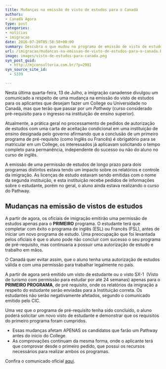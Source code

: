 ```yaml
---
title: Mudanças na emissão de visto de estudos para o Canadá
authors:
- Canadá Agora
type: post
categories:
- noticias
- imigracao
date: 2016-07-20T05:58:50+00:00
summary: Descubra o que mudou no programa de emissão de visto de estudos para o Canadá depois das mudanças comunicadas pelo Governo
url: /imigracao/mudancas-na-emissao-de-visto-de-estudos-para-o-canada.html
image: images/visto-de-estudos-para-canada.png
syn_post_guid:
  - http://mjconsultoria.com.br/?p=2981
syn_source_site_id:
  - 5339

---
```

Nesta última quarta-feira, 13 de Julho, a imigração canadense divulgou um comunicado a respeito de uma mudança na emissão do visto de estudos para os aplicantes que desejam fazer um College ou Universidade no Canadá, mas que terão que passar por um _Pathway_ (curso considerado pré-requisito para o ingresso na instituição de ensino superior).

Atualmente, a prática geral no processamento de pedidos de autorização de estudos com uma carta de aceitação condicional em uma instituição de ensino designada pelo governo afirmando que a conclusão de um primeiro programa de pré-requisito (como Inglês ou Francês) é obrigatório para se matricular em um College, os interessados já aplicavam solicitando o tempo completo para permanência, independente do sucesso ou não do aluno no curso de inglês.

A emissão de uma permissão de estudos de longo prazo para dois programas distintos estava tendo um impacto sobre os relatórios e controle da imigração. As licenças de estudo estavam sendo emitidas com o nome da segunda instituição, e esta instituição recebe pedidos de informações sobre o estudante, porém no geral, o aluno ainda estava realizando o curso do Pathway.

## Mudanças na emissão de vistos de estudos

A partir de agora, os oficiais de imigração emitirão uma permissão de estudos apenas para o **PRIMEIRO** programa. O estudante terá que completar com êxito o programa de inglês (ESL) ou Francês (FSL), antes de iniciar um novo programa de estudo. Uma preocupação que foi levantada pelos oficiais é que o aluno pode não concluir com sucesso o seu programa de pré-requisito, mas continuaria a possuir uma autorização de estudo e trabalho em mãos.

O Canadá quer evitar assim, que o aluno tenha uma autorização de estudos válida e com uma permissão para trabalhar legalmente no país.

A partir de agora será emitido um visto de estudante ou o visto SX-1  (Visto de turismo com permissão para estudar por até 24 semanas) apenas para o **PRIMEIRO PROGRAMA**, de pré requisito, onde os relatórios da imigração a respeito do estudante serão enviadas para a Instituição correta. Os estudantes não serão negativamente afetados, segundo o comunicado emitido pelo CIC.

Uma vez que o programa de pré-requisito tenha sido concluído, o aluno poderá solicitar um novo visto de estudante e demonstrar que os requisitos do primeiro programa foram cumpridos.

  * Essas mudanças afetam APENAS os candidatos que farão um Pathway antes do inicio do College.
  * As comprovações continuam da mesma forma, onde o aplicante terá que comprovar desde o primeiro pedido, que possui os recursos necessários para realizar ambos os programas.

Confira o comunicado oficial <a href="http://www.cic.gc.ca/english/resources/tools/updates/2016/2016-07-13.asp" target="_blank">aqui</a>.